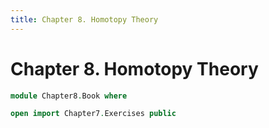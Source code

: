 ```yaml
---
title: Chapter 8. Homotopy Theory
---
```


# Chapter 8. Homotopy Theory

```agda
module Chapter8.Book where

open import Chapter7.Exercises public
```
